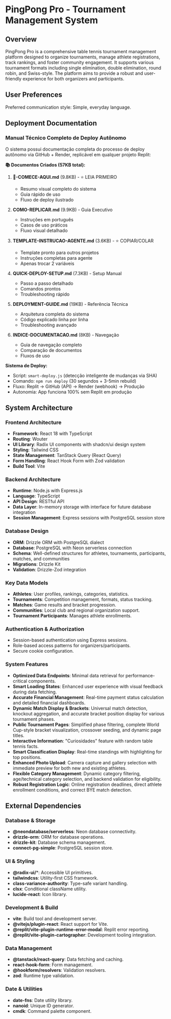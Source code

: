 # PingPong Pro - Tournament Management System

## Overview

PingPong Pro is a comprehensive table tennis tournament management platform designed to organize tournaments, manage athlete registrations, track rankings, and foster community engagement. It supports various tournament formats including single elimination, double elimination, round robin, and Swiss-style. The platform aims to provide a robust and user-friendly experience for both organizers and participants.

## User Preferences

Preferred communication style: Simple, everyday language.

## Deployment Documentation

### Manual Técnico Completo de Deploy Autônomo

O sistema possui documentação completa do processo de deploy autônomo via GitHub + Render, replicável em qualquer projeto Replit:

**📚 Documentos Criados (57KB total):**

1. **🚀-COMECE-AQUI.md** (9.8KB) - ⭐ LEIA PRIMEIRO
   - Resumo visual completo do sistema
   - Guia rápido de uso
   - Fluxo de deploy ilustrado

2. **COMO-REPLICAR.md** (9.9KB) - Guia Executivo
   - Instruções em português
   - Casos de uso práticos
   - Fluxo visual detalhado

3. **TEMPLATE-INSTRUCAO-AGENTE.md** (3.6KB) - ⭐ COPIAR/COLAR
   - Template pronto para outros projetos
   - Instruções completas para agente
   - Apenas trocar 2 variáveis

4. **QUICK-DEPLOY-SETUP.md** (7.3KB) - Setup Manual
   - Passo a passo detalhado
   - Comandos prontos
   - Troubleshooting rápido

5. **DEPLOYMENT-GUIDE.md** (19KB) - Referência Técnica
   - Arquitetura completa do sistema
   - Código explicado linha por linha
   - Troubleshooting avançado

6. **INDICE-DOCUMENTACAO.md** (8KB) - Navegação
   - Guia de navegação completo
   - Comparação de documentos
   - Fluxos de uso

**Sistema de Deploy:**
- Script: `smart-deploy.js` (detecção inteligente de mudanças via SHA)
- Comando: `npm run deploy` (30 segundos + 3-5min rebuild)
- Fluxo: Replit → GitHub (API) → Render (webhook) → Produção
- Autonomia: App funciona 100% sem Replit em produção

## System Architecture

### Frontend Architecture
- **Framework**: React 18 with TypeScript
- **Routing**: Wouter
- **UI Library**: Radix UI components with shadcn/ui design system
- **Styling**: Tailwind CSS
- **State Management**: TanStack Query (React Query)
- **Form Handling**: React Hook Form with Zod validation
- **Build Tool**: Vite

### Backend Architecture
- **Runtime**: Node.js with Express.js
- **Language**: TypeScript
- **API Design**: RESTful API
- **Data Layer**: In-memory storage with interface for future database integration
- **Session Management**: Express sessions with PostgreSQL session store

### Database Design
- **ORM**: Drizzle ORM with PostgreSQL dialect
- **Database**: PostgreSQL with Neon serverless connection
- **Schema**: Well-defined structures for athletes, tournaments, participants, matches, and communities
- **Migrations**: Drizzle Kit
- **Validation**: Drizzle-Zod integration

### Key Data Models
- **Athletes**: User profiles, rankings, categories, statistics.
- **Tournaments**: Competition management, formats, status tracking.
- **Matches**: Game results and bracket progression.
- **Communities**: Local club and regional organization support.
- **Tournament Participants**: Manages athlete enrollments.

### Authentication & Authorization
- Session-based authentication using Express sessions.
- Role-based access patterns for organizers/participants.
- Secure cookie configuration.

### System Features
- **Optimized Data Endpoints**: Minimal data retrieval for performance-critical components.
- **Smart Loading States**: Enhanced user experience with visual feedback during data fetching.
- **Accurate Financial Management**: Real-time payment status calculation and detailed financial dashboards.
- **Dynamic Match Display & Brackets**: Universal match detection, knockout aggregation, and accurate bracket position display for various tournament phases.
- **Public Tournament Pages**: Simplified phase filtering, complete World Cup-style bracket visualization, crossover seeding, and dynamic page titles.
- **Interactive Information**: "Curiosidades" feature with random table tennis facts.
- **Smart Classification Display**: Real-time standings with highlighting for top positions.
- **Enhanced Photo Upload**: Camera capture and gallery selection with immediate preview for both new and existing athletes.
- **Flexible Category Management**: Dynamic category filtering, age/technical category selection, and backend validation for eligibility.
- **Robust Registration Logic**: Online registration deadlines, direct athlete enrollment conditions, and correct BYE match detection.

## External Dependencies

### Database & Storage
- **@neondatabase/serverless**: Neon database connectivity.
- **drizzle-orm**: ORM for database operations.
- **drizzle-kit**: Database schema management.
- **connect-pg-simple**: PostgreSQL session store.

### UI & Styling
- **@radix-ui/***: Accessible UI primitives.
- **tailwindcss**: Utility-first CSS framework.
- **class-variance-authority**: Type-safe variant handling.
- **clsx**: Conditional className utility.
- **lucide-react**: Icon library.

### Development & Build
- **vite**: Build tool and development server.
- **@vitejs/plugin-react**: React support for Vite.
- **@replit/vite-plugin-runtime-error-modal**: Replit error reporting.
- **@replit/vite-plugin-cartographer**: Development tooling integration.

### Data Management
- **@tanstack/react-query**: Data fetching and caching.
- **react-hook-form**: Form management.
- **@hookform/resolvers**: Validation resolvers.
- **zod**: Runtime type validation.

### Date & Utilities
- **date-fns**: Date utility library.
- **nanoid**: Unique ID generator.
- **cmdk**: Command palette component.